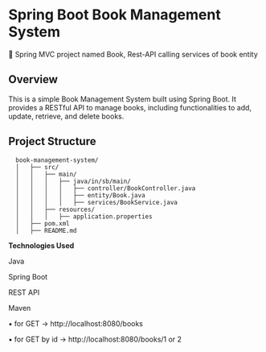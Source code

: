 # Spring Boot Book Management System
🔸 Spring MVC project named Book, Rest-API calling services of book entity

## **Overview**

  This is a simple Book Management System built using Spring Boot. It provides a RESTful API to manage books, including functionalities to add, update, retrieve, and delete books.
  
## **Project Structure**

      book-management-system/
      │   ├── src/
      │   │   ├── main/
      │   │   │   ├── java/in/sb/main/
      │   │   │   │   ├── controller/BookController.java
      │   │   │   │   ├── entity/Book.java
      │   │   │   │   ├── services/BookService.java
      │   │   ├── resources/
      │   │   │   ├── application.properties
      │   ├── pom.xml
      │   ├── README.md

**Technologies Used**

  Java

  Spring Boot

  REST API

  Maven

  
▪  for GET -> http://localhost:8080/books

▪  for GET by id -> http://localhost:8080/books/1 or 2
